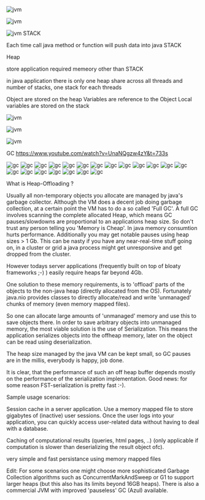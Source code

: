 ![jvm](./img/1.PNG)

![jvm](./img/2.PNG)

![jvm](./img/3.PNG)
STACK

Each time call java method or function will push data into java STACK

Heap

store application required memeory other than STACK

in java application there is only one heap share
across all threads and number of stacks, one stack for each threads

Object are stored on the heap
Variables are reference to the Object
Local variables are stored on the stack

![jvm](./img/4.PNG)

![jvm](./img/5.PNG)

![jvm](./img/6.PNG)

GC
https://www.youtube.com/watch?v=UnaNQgzw4zY&t=733s

![gc](./img/gc1.PNG)
![gc](./img/gc2.PNG)
![gc](./img/gc3.PNG)
![gc](./img/gc4.PNG)
![gc](./img/gc5.PNG)
![gc](./img/gc6.PNG)
![gc](./img/gc7.PNG)
![gc](./img/gc8.PNG)
![gc](./img/gc9.PNG)
![gc](./img/gc10.PNG)
![gc](./img/gc11.PNG)
![gc](./img/gc12.PNG)
![gc](./img/gc13.PNG)
![gc](./img/gc14.PNG)
![gc](./img/gc15.PNG)
![gc](./img/gc16.PNG)
![gc](./img/gc17.PNG)
![gc](./img/gc18.PNG)
![gc](./img/gc19.PNG)
![gc](./img/gc20.PNG)

What is Heap-Offloading ?

Usually all non-temporary objects you allocate are managed by java's garbage collector.
Although the VM does a decent job doing garbage collection, at a certain point the VM has to do a so called 'Full GC'.
A full GC involves scanning the complete allocated Heap, which means GC pauses/slowdowns are proportional to an applications heap size.
So don't trust any person telling you 'Memory is Cheap'. In java memory consumtion hurts performance.
Additionally you may get notable pauses using heap sizes > 1 Gb. This can be nasty if you have any near-real-time stuff going on,
in a cluster or grid a java process might get unresponsive and get dropped from the cluster.

However todays server applications (frequently built on top of bloaty frameworks ;-) ) easily require heaps far beyond 4Gb.

One solution to these memory requirements, is to 'offload' parts of the objects to the non-java heap
(directly allocated from the OS). Fortunately java.nio provides classes to directly allocate/read and write 'unmanaged' chunks of memory (even memory mapped files).

So one can allocate large amounts of 'unmanaged' memory and use this to save objects there. In order to save arbitrary objects into unmanaged memory,
the most viable solution is the use of Serialization. This means the application serializes objects into the offheap memory,
later on the object can be read using deserialization.

The heap size managed by the java VM can be kept small, so GC pauses are in the millis, everybody is happy, job done.

It is clear, that the performance of such an off heap buffer depends mostly on the performance of the serialization implementation.
Good news: for some reason FST-serialization is pretty fast :-).

Sample usage scenarios:

Session cache in a server application. Use a memory mapped file to store gigabytes of (inactive) user sessions.
Once the user logs into your application, you can quickly access user-related data without having to deal with a database.

Caching of computational results (queries, html pages, ..) (only applicable if computation is slower than deserializing the result object ofc).

very simple and fast persistance using memory mapped files

Edit: For some scenarios one might choose more sophisticated Garbage Collection algorithms such as ConcurrentMarkAndSweep
or G1 to support larger heaps (but this also has its limits beyond 16GB heaps).
There is also a commercial JVM with improved 'pauseless' GC (Azul) available.
